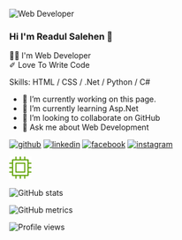![Web Developer](https://media.licdn.com/dms/image/C4E16AQGE37KMsE6exw/profile-displaybackgroundimage-shrink_350_1400/0/1603360861721?e=1680739200&v=beta&t=sptU-DbNllABl8ObwkmWBywaahOHkbD3pwxn9_meXsA)

### Hi I'm Readul Salehen 👋


👨‍💻 I'm Web Developer</br>
✐ Love To Write Code


Skills: HTML / CSS / .Net / Python / C#

- 🔭 I’m currently working on this page. 
- 🌱 I’m currently learning Asp.Net 
- 👯 I’m looking to collaborate on GitHub 
- 💬 Ask me about Web Development 


[<img src='https://cdn.jsdelivr.net/npm/simple-icons@3.0.1/icons/github.svg' alt='github' height='40'>](https://github.com/ReadulSalehen)  [<img src='https://cdn.jsdelivr.net/npm/simple-icons@3.0.1/icons/linkedin.svg' alt='linkedin' height='40'>](https://www.linkedin.com/in/readul-salehen-35160a19b/)  [<img src='https://cdn.jsdelivr.net/npm/simple-icons@3.0.1/icons/facebook.svg' alt='facebook' height='40'>](https://www.facebook.com/riadus.salehen)  [<img src='https://cdn.jsdelivr.net/npm/simple-icons@3.0.1/icons/instagram.svg' alt='instagram' height='40'>](https://www.instagram.com/riadus_salehen/)  

<a href='https://docs.github.com/en/developers'><img src='https://raw.githubusercontent.com/acervenky/animated-github-badges/master/assets/devbadge.gif' width='40' height='40'></a> 

![GitHub stats](https://github-readme-stats.vercel.app/api?username=ReadulSalehen&show_icons=true)  

![GitHub metrics](https://metrics.lecoq.io/ReadulSalehen)  

![Profile views](https://gpvc.arturio.dev/ReadulSalehen)  
